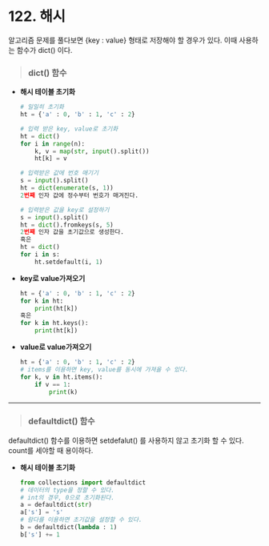 # 122. 해시
알고리즘 문제를 풀다보면 {key : value} 형태로 저장해야 할 경우가 있다. 이때 사용하는 함수가 dict() 이다.

> ### dict() 함수
* **해시 테이블 초기화**
    ```py
    # 일일히 초기화
    ht = {'a' : 0, 'b' : 1, 'c' : 2}
    ```
    ```py
    # 입력 받은 key, value로 초기화
    ht = dict()
    for i in range(n):
        k, v = map(str, input().split())
        ht[k] = v
    ```
    ```py
    # 입력받은 값에 번호 매기기
    s = input().split()
    ht = dict(enumerate(s, 1))
    2번째 인자 값에 정수부터 번호가 매겨진다.
    ```
    ```py
    # 입력받은 값을 key로 설정하기 
    s = input().split()
    ht = dict().fromkeys(s, 5)
    2번째 인자 값을 초기값으로 생성한다.
    혹은
    ht = dict()
    for i in s:
        ht.setdefault(i, 1)
    ```
* **key로 value가져오기**
    ```py
    ht = {'a' : 0, 'b' : 1, 'c' : 2}
    for k in ht:
        print(ht[k])
    혹은
    for k in ht.keys():
        print(ht[k])
    ```
* **value로 value가져오기**
    ```py
    ht = {'a' : 0, 'b' : 1, 'c' : 2}
    # items를 이용하면 key, value를 동시에 가져올 수 있다.
    for k, v in ht.items():
        if v == 1:
            print(k)
    ```
***
> ### defaultdict() 함수
defaultdict() 함수를 이용하면 setdefalut() 를 사용하지 않고 초기화 할 수 있다.   
count를 세야할 때 용이하다.
* **해시 테이블 초기화**
    ```py
    from collections import defaultdict
    # 데이터의 type을 정할 수 있다.
    # int의 경우, 0으로 초기화된다.
    a = defaultdict(str)
    a['s'] = 's'
    # 람다를 이용하면 초기값을 설정할 수 있다.
    b = defaultdict(lambda : 1)
    b['s'] += 1 
    ```